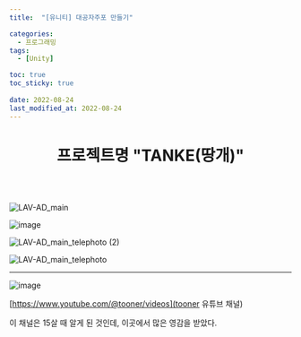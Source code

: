 ```yaml
---
title:  "[유니티] 대공자주포 만들기"

categories:
  - 프로그래밍
tags:
  - [Unity]

toc: true
toc_sticky: true
 
date: 2022-08-24
last_modified_at: 2022-08-24
---
```


<h1><b><center>프로젝트명 "TANKE(땅개)"</center></b></h1>

<br/>
<br/>

![LAV-AD_main](https://user-images.githubusercontent.com/96360829/210505297-db1abb36-fe5c-463c-a24c-61c349bf78a2.png)

![image](https://user-images.githubusercontent.com/96360829/215330481-58e7db26-3cb0-461d-ae42-40030a5fdcbf.png)

![LAV-AD_main_telephoto (2)](https://user-images.githubusercontent.com/96360829/210505309-6b87adf1-3b3d-41dc-bcc2-a4cb72d9f66e.png)

![LAV-AD_main_telephoto](https://user-images.githubusercontent.com/96360829/210505313-d1de754b-f0e1-4e98-a1a6-39bfd03a3994.png)

---

![image](https://user-images.githubusercontent.com/96360829/215330386-4e1f65f2-27e9-4582-856a-74de43852f30.png)

[https://www.youtube.com/@tooner/videos](tooner 유튜브 채널)

이 채널은 15살 때 알게 된 것인데, 이곳에서 많은 영감을 받았다.

<!--
<h4>게임 프로그래밍</h4>

이 대공자주포 하나를 만들려고 상당히 고군분투했던 기억이 난다.  
아무것도 모르는 상태에서 할 수 있는 행동이라고는 맨땅에 헤딩밖에 없었으니까.  

C#이 C++이나 Java 대비 어떤 특성을 가지는 언어인지, 객체 지향 프로그래밍은 어떤 것인지 등을 전혀 몰랐고, 그야말로 연역에 의한 이성적 추론이 아닌 되고 안 되고의 귀납적 경험에 계속 의존했던 것이 기억에 난다.  

```cs
public class WheelClass : MonoBehaviour
{
  public GameObject[] Wheel = new GameObject[4];
}
```

예를 들어 위와 같은 클래스에 대해서, 프로그래밍 경험이라곤 고등학교때 쌓은 얕은 파이썬 경험과 아두이노 코딩밖에 없었던 내가 이해할 수 있는 것이 정말 없었다.  
클래스명은 파일명과 동일해야 한다는 오류창에 의해 클래스명 "WheelClass"가 C# 파일 이름과 동일해야 한다는 것 정도만 이해할 수 있었고, 예를 들어 WheelClass와 MonoBehaviour 사이에 콜론(:)은 왜 있는지, MonoBehaviour가 뭔지, "class WheelClass" 앞에 public은 왜 붙는지 이유를 알 수 없었다.  

유니티에서 서스펜션은 어떻게 구현하는지 구글링 해보니 자체적으로 휠 콜라이더(Wheel Collider)라는 특수 마찰 모델을 제공한다는 정보가 있어 관련된 자료를 찾아보았는데, 아무리 찾아도 한국어로 제대로 작성된 가이드 하나가 없어 막막했던 기억이 있다. 지금 생각해보면 휠 콜라이더가 별도의 글을 작성할 정도의 도전적인 개념은 아니므로 당연하다면 당연하겠다 싶지만 말이다.  

<br/>

<h4>모델링</h4>

내가 구현하고자 하는 모델은 미군의 지대공 방공을 담당하는 LAV-AD였다.  

하필 이것인 이유는, 하나는 독특한 것을 만들고 싶었기 때문이고 다른 하나는 가격이었다.
밀리터리 판타지를 게임으로 구현할 때 십중에 팔구는 탱크를 구현한다. 나는 나의 판타지를 구현하는 맥락은 보존하되 조금은 모험을 하고 싶었고 다른 시도를 하고자 찾은 것이 자주대공포, 그것도 LAV-AD였다.  
어렸을 때 보았던 LAV-AD의 웅장한 발칸포가 지금도 매혹적인 기억으로 남아있어서였기도 하지만, 차체가 워낙 기하학적으로 생겼기 때문에 단순한 것이 좋겠다는 막연한 기준에 부합하는 것이기도 했다. 무한궤도 없이 굴러가기 때문에 코드로 구현하기가 복잡하지는 않겠거니 싶었던 것은 덤이다.

그리고, 오늘날이 각종 무료 강의에 논문과 사설, 방대한 양의 오픈소스 코드 등 오늘날이 정보공유와 정보접근성의 측면에서 인류 역사상 최고의 전성기라고는 하지만 어떤 컨텐츠를 무료로 제공할 것인가는 그것이 미래세대에 대한 교육적 목적의 투자일 때 유하게 책정되는 것이지 실제로 상업적인 용도로 사용할 수 있는 컨텐츠에 대해서는 대부분이 유료로 제공된다.  
.fbx, .3ds, .obj 등 확장자의 3D 모델 중 쓸만한 것은 모델 하나당 기본 n만원 ~ n십만원 단위인 데다가 그 모델의 수조차 절대적으로 적었기 때문에, 만약 모델이 필요하다면 내가 직접 만들어 쓰는 것이 좋지 않을까 하는 생각이 들기도 했다.  

그래서 최종적으로는 Blender를 배워 직접 3D 모델을 만드는 것이었다.  
버텍스와 버텍스를 이어 에지를 만들고, 다시 에지와 에지를 이어 페이스를 만들고, 

<br/>

<h4>사운드</h4>

하나의 독립된 게임의 완성도를 혼자 책임지는 것은 쉽지 않구나 느낀 부분이 소리였다.  
-->